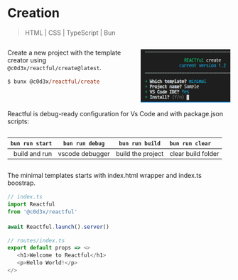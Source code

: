 <script src='../@assets/js/index.js'></script>
<style>@import url(creation.css);</style> 

# Creation

> HTML | CSS | TypeScript | Bun

<aside><div style='display:table-cell; width: 300px; vertical-align:top'>

Create a new project with the template creator using `@c0d3x/reactful/create@latest`. 


```ps
$ bunx @c0d3x/reactful/create
```

</div><div style='display:table-cell; vertical-align: bottom; padding-top: 15px;'>

   <img src='../@assets/img/cli-tool-min.png' style='height: 120px' >

</div></aside>


Reactful is debug-ready configuration for Vs Code and with package.json scripts:


<section style=' display: flex; justify-content: center'>

| `bun run start` | `bun run debug` |  `bun run build`  | `bun run clear`    |
| --------------: | :-------------: | :---------------: | :----------------- |
|   build and run | vscode debugger | build the project | clear build folder |

</section>

The minimal templates starts with index.html wrapper and index.ts boostrap.

<aside cols='4:5'>

```typescript
// index.ts
import Reactful 
from '@c0d3x/reactful'

await Reactful.launch().server()  
```

```ts
// routes/index.ts
export default props => <>
   <h1>Welcome to Reactful</h1>
   <p>Hello World!</p>
</>
```

</aside>